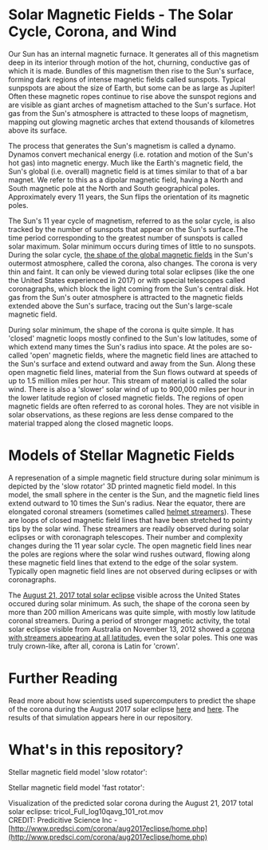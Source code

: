 # Solar Magnetic Fields - The Solar Cycle, Corona, and Wind

Our Sun has an internal magnetic furnace. It generates all of this magnetism deep in its interior through motion of the hot, churning, conductive gas of which it is made. Bundles of this magnetism then rise to the Sun's surface, forming dark regions of intense magnetic fields called sunspots. Typical sunpspots are about the size of Earth, but some can be as large as Jupiter! Often these magnetic ropes continue to rise above the sunspot regions and are visible as giant arches of magnetism attached to the Sun's surface. Hot gas from the Sun's atmosphere is attracted to these loops of magnetism, mapping out glowing magnetic arches that extend thousands of kilometres above its surface.

The process that generates the Sun's magnetism is called a dynamo. Dynamos convert mechanical energy (i.e. rotation and motion of the Sun's hot gas) into magnetic energy. Much like the Earth's magnetic field, the Sun's global (i.e. overall) magnetic field is at times similar to that of a bar magnet. We refer to this as a dipolar magnetic field, having a North and South magnetic pole at the North and South geographical poles. Approximately every 11 years, the Sun flips the orientation of its magnetic poles. 

The Sun's 11 year cycle of magnetism, referred to as the solar cycle, is also tracked by the number of sunspots that appear on the Sun's surface.The time period corresponding to the greatest number of sunspots is called solar maximum. Solar minimum occurs during times of little to no sunspots. During the solar cycle, [the shape of the global magnetic fields](https://scied.ucar.edu/sun-corona-solar-min-max) in the Sun's outermost atmosphere, called the corona, also changes. The corona is very thin and faint. It can only be viewed during total solar eclipses (like the one the United States experienced in 2017) or with special telescopes called coronagraphs, which block the light coming from the Sun's central disk. Hot gas from the Sun's outer atmosphere is attracted to the magnetic fields extended above the Sun's surface, tracing out the Sun's large-scale magnetic field. 

During solar minimum, the shape of the corona is quite simple. It has 'closed' magnetic loops mostly confined to the Sun's low latitudes, some of which extend many times the Sun's radius into space. At the poles are so-called 'open' magnetic fields, where the magnetic field lines are attached to the Sun's surface and extend outward and away from the Sun. Along these open magnetic field lines, material from the Sun flows outward at speeds of up to 1.5 million miles per hour. This stream of material is called the solar wind. There is also a 'slower' solar wind of up to 900,000 miles per hour in the lower latitude region of closed magnetic fields. The regions of open magnetic fields are often referred to as coronal holes. They are not visible in solar observations, as these regions are less dense compared to the material trapped along the closed magnetic loops. 

# Models of Stellar Magnetic Fields

A represenation of a simple magnetic field structure during solar minimum is depicted by the 'slow rotator' 3D printed magnetic field model. In this model, the small sphere in the center is the Sun, and the magnetic field lines extend outward to 10 times the Sun's radius. Near the equator, there are elongated coronal streamers (sometimes called [helmet streamers](https://en.wikipedia.org/wiki/Helmet_streamer)). These are loops of closed magnetic field lines that have been stretched to pointy tips by the solar wind. These streamers are readily observed during solar eclipses or with coronagraph telescopes. Their number and complexity changes during the 11 year solar cycle. The open magnetic field lines near the poles are regions where the solar wind rushes outward, flowing along these magnetic field lines that extend to the edge of the solar system. Typically open magnetic field lines are not observed during eclipses or with coronagraphs.

The [August 21, 2017 total solar eclipse](https://www.nasa.gov/feature/goddard/2018/how-scientists-predicted-corona-s-appearance-during-aug-21-2017-total-solar-eclipse) visible across the United States occured during solar minimum. As such, the shape of the corona seen by more than 200 million Americans was quite simple, with mostly low latitude coronal streamers. During a period of stronger magnetic activity, the total solar eclipse visible from Australia on November 13, 2012 showed a [corona with streamers appearing at all latitudes](http://www.zam.fme.vutbr.cz/~druck/Eclipse/Ecl2012a/0-info.htm), even the solar poles. This one was truly crown-like, after all, corona is Latin for 'crown'.     


# Further Reading

Read more about how scientists used supercomputers to predict the shape of the corona during the August 2017 solar eclipse [here](https://www.nasa.gov/feature/goddard/2018/how-scientists-predicted-corona-s-appearance-during-aug-21-2017-total-solar-eclipse) and [here](http://www.predsci.com/corona/aug2017eclipse/home.php). The results of that simulation appears here in our repository.   

# What's in this repository?

Stellar magnetic field model 'slow rotator': <br/>

Stellar magnetic field model 'fast rotator': <br/>

Visualization of the predicted solar corona during the August 21, 2017 total solar eclipse: tricol_Full_log10qavg_101_rot.mov <br/>
CREDIT: Predicitive Science Inc - [http://www.predsci.com/corona/aug2017eclipse/home.php](http://www.predsci.com/corona/aug2017eclipse/home.php)
